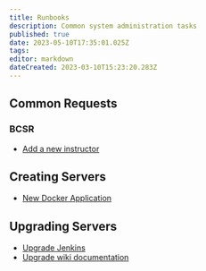```yaml
---
title: Runbooks
description: Common system administration tasks
published: true
date: 2023-05-10T17:35:01.025Z
tags: 
editor: markdown
dateCreated: 2023-03-10T15:23:20.283Z
---
```


## Common Requests

### BCSR
- [Add a new instructor](/runbook/new-bcsr-user)

## Creating Servers
* [New Docker Application](/runbook/new-docker-server)

## Upgrading Servers
* [Upgrade Jenkins](/runbook/upgrade-jenkins)
* [Upgrade wiki documentation](/runbook/upgrade-wiki)